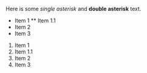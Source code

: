 Here is some *single asterisk* and **double asterisk** text.


* Item 1
** Item 1.1
* Item 2
* Item 3

1. Item 1
  1. Item 1.1
2. Item 2
3. Item 3